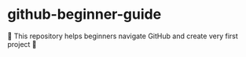 # github-beginner-guide
🚀 This repository helps beginners navigate GitHub and create very first project 🎉
